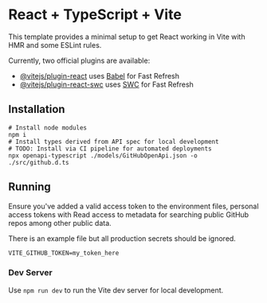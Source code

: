# React + TypeScript + Vite

This template provides a minimal setup to get React working in Vite with HMR and some ESLint rules.

Currently, two official plugins are available:

- [@vitejs/plugin-react](https://github.com/vitejs/vite-plugin-react/blob/main/packages/plugin-react)
  uses [Babel](https://babeljs.io/) for Fast Refresh
- [@vitejs/plugin-react-swc](https://github.com/vitejs/vite-plugin-react/blob/main/packages/plugin-react-swc)
  uses [SWC](https://swc.rs/) for Fast Refresh

## Installation

```shell
# Install node modules
npm i
# Install types derived from API spec for local development
# TODO: Install via CI pipeline for automated deployments
npx openapi-typescript ./models/GitHubOpenApi.json -o ./src/github.d.ts
```

## Running

Ensure you've added a valid access token to the environment files, personal access tokens with Read access to metadata
for searching public GitHub repos among other public data.

There is an example file but all production secrets should be ignored.

```shell
VITE_GITHUB_TOKEN=my_token_here
```

### Dev Server

Use `npm run dev` to run the Vite dev server for local development.